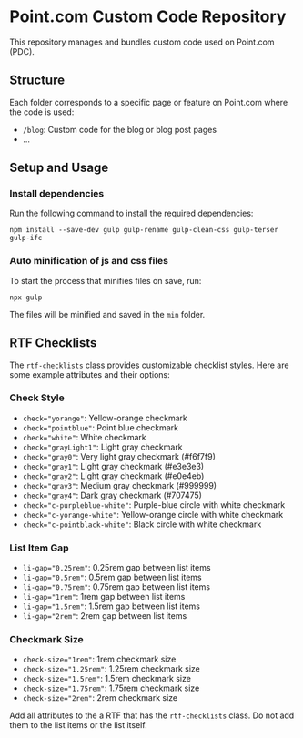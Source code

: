 # Point.com Custom Code Repository

This repository manages and bundles custom code used on Point.com (PDC).

## Structure

Each folder corresponds to a specific page or feature on Point.com where the code is used:

- `/blog`: Custom code for the blog or blog post pages
- ...

## Setup and Usage

### Install dependencies

Run the following command to install the required dependencies:

```
npm install --save-dev gulp gulp-rename gulp-clean-css gulp-terser gulp-ifc
```

### Auto minification of js and css files

To start the process that minifies files on save, run:

```
npx gulp
```

The files will be minified and saved in the `min` folder.

## RTF Checklists

The `rtf-checklists` class provides customizable checklist styles. Here are some example attributes and their options:

### Check Style

- `check="yorange"`: Yellow-orange checkmark
- `check="pointblue"`: Point blue checkmark
- `check="white"`: White checkmark
- `check="grayLight1"`: Light gray checkmark
- `check="gray0"`: Very light gray checkmark (#f6f7f9)
- `check="gray1"`: Light gray checkmark (#e3e3e3)
- `check="gray2"`: Light gray checkmark (#e0e4eb)
- `check="gray3"`: Medium gray checkmark (#999999)
- `check="gray4"`: Dark gray checkmark (#707475)
- `check="c-purpleblue-white"`: Purple-blue circle with white checkmark
- `check="c-yorange-white"`: Yellow-orange circle with white checkmark
- `check="c-pointblack-white"`: Black circle with white checkmark

### List Item Gap

- `li-gap="0.25rem"`: 0.25rem gap between list items
- `li-gap="0.5rem"`: 0.5rem gap between list items
- `li-gap="0.75rem"`: 0.75rem gap between list items
- `li-gap="1rem"`: 1rem gap between list items
- `li-gap="1.5rem"`: 1.5rem gap between list items
- `li-gap="2rem"`: 2rem gap between list items

### Checkmark Size

- `check-size="1rem"`: 1rem checkmark size
- `check-size="1.25rem"`: 1.25rem checkmark size
- `check-size="1.5rem"`: 1.5rem checkmark size
- `check-size="1.75rem"`: 1.75rem checkmark size
- `check-size="2rem"`: 2rem checkmark size

Add all attributes to the a RTF that has the `rtf-checklists` class. Do not add them to the list items or the list itself.
